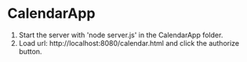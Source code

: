 # CalendarApp

1. Start the server with 'node server.js' in the CalendarApp folder.
2. Load url: http://localhost:8080/calendar.html and click the authorize button.
